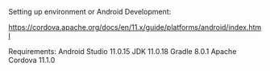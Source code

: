 Setting up environment or Android Development:

https://cordova.apache.org/docs/en/11.x/guide/platforms/android/index.html

Requirements:
Android Studio 11.0.15
JDK 11.0.18
Gradle 8.0.1
Apache Cordova 11.1.0
